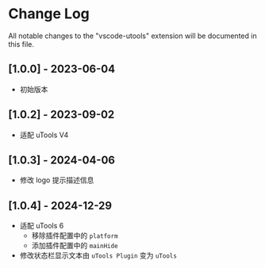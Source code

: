 # Change Log

All notable changes to the "vscode-utools" extension will be documented in this file.

## [1.0.0] - 2023-06-04

- 初始版本

## [1.0.2] - 2023-09-02

- 适配 uTools V4

## [1.0.3] - 2024-04-06

- 修改 logo 提示描述信息

## [1.0.4] - 2024-12-29

- 适配 uTools 6
  - 移除插件配置中的 `platform`
  - 添加插件配置中的 `mainHide`
- 修改状态栏显示文本由 `uTools Plugin` 变为 `uTools`
